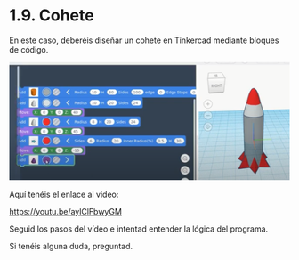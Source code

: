 # 1.9. Cohete

En este caso, deberéis diseñar un cohete en Tinkercad mediante bloques de código.

![](img/2022-11-30-09-12-56.png)

Aquí tenéis el enlace al video:

https://youtu.be/aylClFbwyGM

Seguid los pasos del vídeo e intentad entender la lógica del programa.

Si tenéis alguna duda, preguntad.